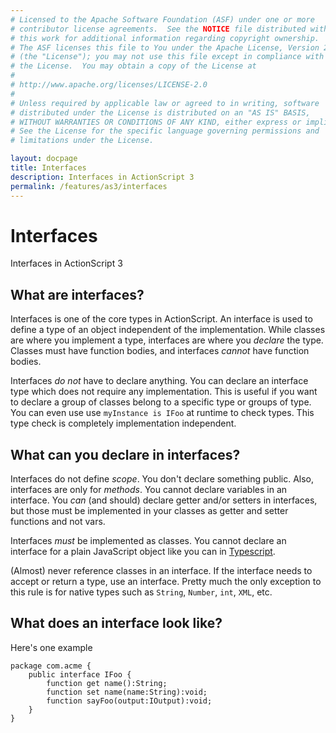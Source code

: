 ```yaml
---
# Licensed to the Apache Software Foundation (ASF) under one or more
# contributor license agreements.  See the NOTICE file distributed with
# this work for additional information regarding copyright ownership.
# The ASF licenses this file to You under the Apache License, Version 2.0
# (the "License"); you may not use this file except in compliance with
# the License.  You may obtain a copy of the License at
# 
# http://www.apache.org/licenses/LICENSE-2.0
# 
# Unless required by applicable law or agreed to in writing, software
# distributed under the License is distributed on an "AS IS" BASIS,
# WITHOUT WARRANTIES OR CONDITIONS OF ANY KIND, either express or implied.
# See the License for the specific language governing permissions and
# limitations under the License.

layout: docpage
title: Interfaces
description: Interfaces in ActionScript 3
permalink: /features/as3/interfaces
---
```


# Interfaces

Interfaces in ActionScript 3

## What are interfaces?
Interfaces is one of the core types in ActionScript. An interface is used to define a type of an object independent of the implementation. While classes are where you implement a type, interfaces are where you *declare* the type. Classes must have function bodies, and interfaces *cannot* have function bodies.

Interfaces *do not* have to declare anything. You can declare an interface type which does not require any implementation. This is useful if you want to declare a group of classes belong to a specific type or groups of type. You can even use use `myInstance is IFoo` at runtime to check types. This type check is completely implementation independent.

## What can you declare in interfaces?
Interfaces do not define *scope*. You don't declare something public. Also, interfaces are only for *methods*. You cannot declare variables in an interface. You *can* (and should) declare getter and/or setters in interfaces, but those must be implemented in your classes as getter and setter functions and not vars.

Interfaces *must* be implemented as classes. You cannot declare an interface for a plain JavaScript object like you can in [Typescript](https://www.typescriptlang.org/docs/handbook/2/objects.html).

(Almost) never reference classes in an interface. If the interface needs to accept or return a type, use an interface. Pretty much the only exception to this rule is for native types such as `String`, `Number`, `int`, `XML`, etc.

## What does an interface look like?

Here's one example

```as3
package com.acme {
    public interface IFoo {
        function get name():String;
        function set name(name:String):void;
        function sayFoo(output:IOutput):void;
    }
}
```